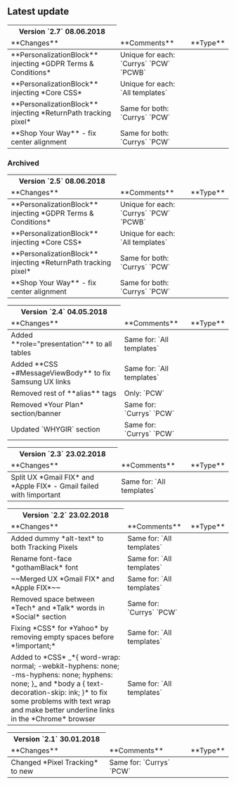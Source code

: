 ## Latest update

<table class="tweak active fw">
  <thead>
    <tr>
      <th class="version">Version `2.7` 08.06.2018</th>
    </tr>
  </thead>
  <thead>
  <tr>
    <td>**Changes**</td>
    <td>**Comments**</td>
    <td>**Type**</td>
  </tr>
  </thead>
  <tbody>
    <tr>
      <td><!--[goto](/download?id=skeleton-framework)-->**PersonalizationBlock** injecting *GDPR Terms & Conditions*</td>
      <td>Unique for each: `Currys` `PCW` `PCWB`</td>
      <td><i class="fas fa-fw fa-exclamation"></i></td>
    </tr>
    <tr>
      <td>**PersonalizationBlock** injecting *Core CSS*</td>
      <td>Unique for each: `All templates`</td>
      <td><i class="fas fa-fw fa-exclamation"></i></td>
    </tr>
    <tr>
      <td>**PersonalizationBlock** injecting *ReturnPath tracking pixel*</td>
      <td>Same for both: `Currys` `PCW`</td>
      <td><i class="fas fa-fw fa-exclamation"></i></td>
    </tr>
    <tr>
      <td>**Shop Your Way** - fix center alignment</td>
      <td>Same for both: `Currys` `PCW`</td>
      <td><i class="fas fa-fw fa-broom"></i></td>
    </tr>
  </tbody>
</table>

### Archived

<table class="tweak archive fw">
  <thead>
    <tr>
      <th class="version">Version `2.5` 08.06.2018</th>
    </tr>
  </thead>
  <thead>
  <tr>
    <td>**Changes**</td>
    <td>**Comments**</td>
    <td>**Type**</td>
  </tr>
  </thead>
  <tbody>
    <tr>
      <td><!--[goto](/download?id=skeleton-framework)-->**PersonalizationBlock** injecting *GDPR Terms & Conditions*</td>
      <td>Unique for each: `Currys` `PCW` `PCWB`</td>
      <td><i class="fas fa-fw fa-exclamation"></i></td>
    </tr>
    <tr>
      <td>**PersonalizationBlock** injecting *Core CSS*</td>
      <td>Unique for each: `All templates`</td>
      <td><i class="fas fa-fw fa-exclamation"></i></td>
    </tr>
    <tr>
      <td>**PersonalizationBlock** injecting *ReturnPath tracking pixel*</td>
      <td>Same for both: `Currys` `PCW`</td>
      <td><i class="fas fa-fw fa-exclamation"></i></td>
    </tr>
    <tr>
      <td>**Shop Your Way** - fix center alignment</td>
      <td>Same for both: `Currys` `PCW`</td>
      <td><i class="fas fa-fw fa-broom"></i></td>
    </tr>
  </tbody>
</table>

<table class="tweak archive fw">
  <thead>
    <tr>
      <th class="version">Version `2.4` 04.05.2018</th>
    </tr>
  </thead>
  <thead>
    <tr>
      <td>**Changes**</td>
      <td>**Comments**</td>
      <td>**Type**</td>
    </tr>
  </thead>
  <tbody>
    <tr>
      <td>Added **role="presentation"** to all tables</td>
      <td>Same for: `All templates`</td>
      <td><i class="fas fa-fw fa-wrench"></i></td>
    </tr>
    <tr>
      <td>Added **CSS +#MessageViewBody** to fix Samsung UX links</td>
      <td>Same for: `All templates`</td>
      <td><i class="fas fa-fw fa-wrench"></i></td>
    </tr>
    <tr>
      <td>Removed rest of **alias** tags</td>
      <td>Only: `PCW`</td>
      <td><bug></td>
    </tr>
    <tr>
      <td>Removed *Your Plan* section/banner</td>
      <td>Same for: `Currys` `PCW`</td>
      <td><i class="fas fa-fw fa-broom"></i></td>
    </tr>
    <tr>
      <td>Updated `WHYGIR` section</td>
      <td>Same for: `Currys` `PCW`</td>
      <td><i class="fas fa-fw fa-broom"></i></td>
    </tr>
  </tbody>
</table>

<table class="tweak archive fw">
  <thead>
    <tr>
      <th class="version">Version `2.3` 23.02.2018</th>
    </tr>
  </thead>
  <thead>
  <tr>
    <td>**Changes**</td>
    <td>**Comments**</td>
    <td>**Type**</td>
  </tr>
  </thead>
  <tbody>
    <tr>
      <td>Split UX *Gmail FIX* and *Apple FIX* - Gmail failed with !important</td>
      <td>Same for: `All templates`</td>
      <td><i class="fas fa-fw fa-bug"></i></td>
    </tr>
  </tbody>
</table>

<table class="tweak archive fw">
  <thead>
    <tr>
      <th class="version">Version `2.2` 23.02.2018</th>
    </tr>
  </thead>
  <thead>
    <tr>
      <td>**Changes**</td>
      <td>**Comments**</td>
      <td>**Type**</td>
    </tr>
  </thead>
  <tbody>  
    <tr>
      <td>Added dummy *alt-text* to both Tracking Pixels</td>
      <td>Same for: `All templates`</td>
      <td><i class="fas fa-fw fa-wrench"></i></td>
    </tr>
    <tr>
      <td>Rename font-face *gothamBlack* font</td>
      <td>Same for: `All templates`</td>
      <td><i class="fas fa-fw fa-wrench"></i></td>
    </tr>
    <tr>
      <td>~~Merged UX *Gmail FIX* and *Apple FIX*~~</td>
      <td>Same for: `All templates`</td>
      <td><i class="fas fa-fw fa-wrench"></i><i class="fas fa-fw fa-bug"></i></td>
    </tr>
    <tr>
      <td>Removed space between *Tech* and *Talk* words in *Social* section</td>
      <td>Same for: `Currys` `PCW`</td>
      <td><i class="fas fa-fw fa-wrench"></i></td>
    </tr>
    <tr>
      <td>Fixing *CSS* for *Yahoo* by removing empty spaces before *!important;*</td>
      <td>Same for: `All templates`</td>
      <td><i class="fas fa-fw fa-bug"></i></td>
    </tr>
    <tr>
      <td>Added to *CSS* _*{ word-wrap: normal; -webkit-hyphens: none; -ms-hyphens: none; hyphens: none; }_ and *body a { text-decoration-skip: ink; }* to fix some problems with text wrap and make better underline links in the *Chrome* browser</td>
      <td>Same for: `All templates`</td>
      <td><i class="fas fa-fw fa-wrench"></i></td>
    </tr>
  </tbody>
</table>

<table class="tweak archive fw">
  <thead>
    <tr>
      <th class="version">Version `2.1` 30.01.2018</th>
    </tr>
  </thead>
  <thead>
    <tr>
      <td>**Changes**</td>
      <td>**Comments**</td>
      <td>**Type**</td>
    </tr>
  </thead>
  <tbody>
    <tr>
      <td>Changed *Pixel Tracking* to new</td>
      <td>Same for: `Currys` `PCW`</td>
      <td><i class="fas fa-fw fa-wrench"></i></td>
    </tr>
  </tbody>
</table>
